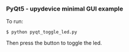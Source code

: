 ### PyQt5 - upydevice minimal GUI example

To run:

```$ python pyqt_toggle_led.py ```

Then press the button to toggle the led.
